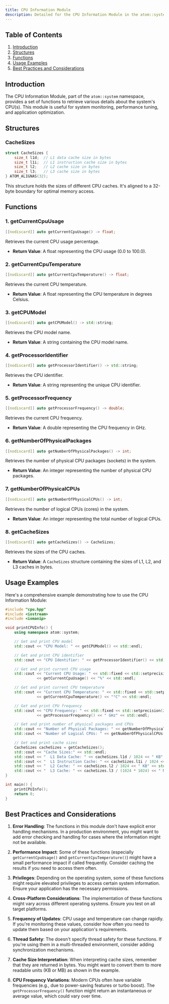 ```yaml
---
title: CPU Information Module
description: Detailed for the CPU Information Module in the atom::system namespace, including structures, functions, usage examples, and best practices for retrieving CPU details such as usage, temperature, model, frequency, and cache sizes.
---
```


## Table of Contents

1. [Introduction](#introduction)
2. [Structures](#structures)
3. [Functions](#functions)
4. [Usage Examples](#usage-examples)
5. [Best Practices and Considerations](#best-practices-and-considerations)

## Introduction

The CPU Information Module, part of the `atom::system` namespace, provides a set of functions to retrieve various details about the system's CPU(s). This module is useful for system monitoring, performance tuning, and application optimization.

## Structures

### CacheSizes

```cpp
struct CacheSizes {
    size_t l1d;  // L1 data cache size in bytes
    size_t l1i;  // L1 instruction cache size in bytes
    size_t l2;   // L2 cache size in bytes
    size_t l3;   // L3 cache size in bytes
} ATOM_ALIGNAS(32);
```

This structure holds the sizes of different CPU caches. It's aligned to a 32-byte boundary for optimal memory access.

## Functions

### 1. getCurrentCpuUsage

```cpp
[[nodiscard]] auto getCurrentCpuUsage() -> float;
```

Retrieves the current CPU usage percentage.

- **Return Value**: A float representing the CPU usage (0.0 to 100.0).

### 2. getCurrentCpuTemperature

```cpp
[[nodiscard]] auto getCurrentCpuTemperature() -> float;
```

Retrieves the current CPU temperature.

- **Return Value**: A float representing the CPU temperature in degrees Celsius.

### 3. getCPUModel

```cpp
[[nodiscard]] auto getCPUModel() -> std::string;
```

Retrieves the CPU model name.

- **Return Value**: A string containing the CPU model name.

### 4. getProcessorIdentifier

```cpp
[[nodiscard]] auto getProcessorIdentifier() -> std::string;
```

Retrieves the CPU identifier.

- **Return Value**: A string representing the unique CPU identifier.

### 5. getProcessorFrequency

```cpp
[[nodiscard]] auto getProcessorFrequency() -> double;
```

Retrieves the current CPU frequency.

- **Return Value**: A double representing the CPU frequency in GHz.

### 6. getNumberOfPhysicalPackages

```cpp
[[nodiscard]] auto getNumberOfPhysicalPackages() -> int;
```

Retrieves the number of physical CPU packages (sockets) in the system.

- **Return Value**: An integer representing the number of physical CPU packages.

### 7. getNumberOfPhysicalCPUs

```cpp
[[nodiscard]] auto getNumberOfPhysicalCPUs() -> int;
```

Retrieves the number of logical CPUs (cores) in the system.

- **Return Value**: An integer representing the total number of logical CPUs.

### 8. getCacheSizes

```cpp
[[nodiscard]] auto getCacheSizes() -> CacheSizes;
```

Retrieves the sizes of the CPU caches.

- **Return Value**: A `CacheSizes` structure containing the sizes of L1, L2, and L3 caches in bytes.

## Usage Examples

Here's a comprehensive example demonstrating how to use the CPU Information Module:

```cpp
#include "cpu.hpp"
#include <iostream>
#include <iomanip>

void printCPUInfo() {
    using namespace atom::system;

    // Get and print CPU model
    std::cout << "CPU Model: " << getCPUModel() << std::endl;

    // Get and print CPU identifier
    std::cout << "CPU Identifier: " << getProcessorIdentifier() << std::endl;

    // Get and print current CPU usage
    std::cout << "Current CPU Usage: " << std::fixed << std::setprecision(2)
              << getCurrentCpuUsage() << "%" << std::endl;

    // Get and print current CPU temperature
    std::cout << "Current CPU Temperature: " << std::fixed << std::setprecision(2)
              << getCurrentCpuTemperature() << "°C" << std::endl;

    // Get and print CPU frequency
    std::cout << "CPU Frequency: " << std::fixed << std::setprecision(2)
              << getProcessorFrequency() << " GHz" << std::endl;

    // Get and print number of physical packages and CPUs
    std::cout << "Number of Physical Packages: " << getNumberOfPhysicalPackages() << std::endl;
    std::cout << "Number of Logical CPUs: " << getNumberOfPhysicalCPUs() << std::endl;

    // Get and print cache sizes
    CacheSizes cacheSizes = getCacheSizes();
    std::cout << "Cache Sizes:" << std::endl;
    std::cout << "  L1 Data Cache: " << cacheSizes.l1d / 1024 << " KB" << std::endl;
    std::cout << "  L1 Instruction Cache: " << cacheSizes.l1i / 1024 << " KB" << std::endl;
    std::cout << "  L2 Cache: " << cacheSizes.l2 / 1024 << " KB" << std::endl;
    std::cout << "  L3 Cache: " << cacheSizes.l3 / (1024 * 1024) << " MB" << std::endl;
}

int main() {
    printCPUInfo();
    return 0;
}
```

## Best Practices and Considerations

1. **Error Handling**: The functions in this module don't have explicit error handling mechanisms. In a production environment, you might want to add error checking and handling for cases where the information might not be available.

2. **Performance Impact**: Some of these functions (especially `getCurrentCpuUsage()` and `getCurrentCpuTemperature()`) might have a small performance impact if called frequently. Consider caching the results if you need to access them often.

3. **Privileges**: Depending on the operating system, some of these functions might require elevated privileges to access certain system information. Ensure your application has the necessary permissions.

4. **Cross-Platform Considerations**: The implementation of these functions might vary across different operating systems. Ensure you test on all target platforms.

5. **Frequency of Updates**: CPU usage and temperature can change rapidly. If you're monitoring these values, consider how often you need to update them based on your application's requirements.

6. **Thread Safety**: The doesn't specify thread safety for these functions. If you're using them in a multi-threaded environment, consider adding synchronization mechanisms.

7. **Cache Size Interpretation**: When interpreting cache sizes, remember that they are returned in bytes. You might want to convert them to more readable units (KB or MB) as shown in the example.

8. **CPU Frequency Variations**: Modern CPUs often have variable frequencies (e.g., due to power-saving features or turbo boost). The `getProcessorFrequency()` function might return an instantaneous or average value, which could vary over time.
